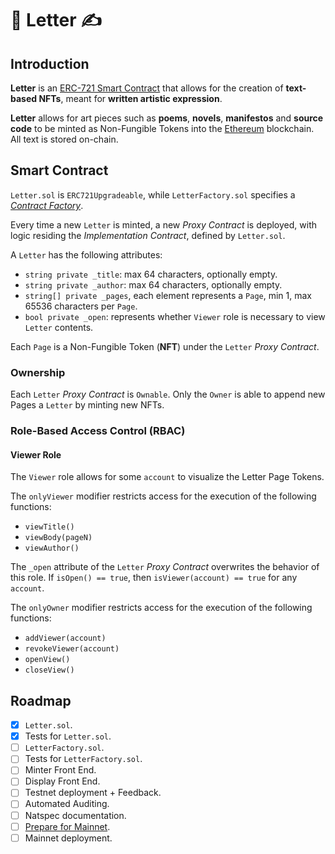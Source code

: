 # 📜 Letter ✍️

## Introduction

**Letter** is an [ERC-721 Smart Contract](http://erc721.org/) that allows for the creation of **text-based NFTs**, meant for **written artistic expression**.

**Letter** allows for art pieces such as **poems**, **novels**, **manifestos** and **source code** to be minted as Non-Fungible Tokens into the [Ethereum](https://ethereum.org/en/) blockchain. All text is stored on-chain.

## Smart Contract

`Letter.sol` is `ERC721Upgradeable`, while `LetterFactory.sol` specifies a *[Contract Factory](https://docs.openzeppelin.com/contracts/4.x/api/proxy)*.

Every time a new `Letter` is minted, a new *Proxy Contract* is deployed, with logic residing the *Implementation Contract*, defined by `Letter.sol`.

A `Letter` has the following attributes:
- `string private _title`: max 64 characters, optionally empty.
- `string private _author`: max 64 characters, optionally empty.
- `string[] private _pages`, each element represents a `Page`, min 1, max 65536 characters per `Page`.
- `bool private _open`: represents whether `Viewer` role is necessary to view `Letter` contents.

Each `Page` is a Non-Fungible Token (**NFT**) under the `Letter` *Proxy Contract*.

### Ownership

Each `Letter` *Proxy Contract* is `Ownable`. Only the `Owner` is able to append new Pages a `Letter` by minting new NFTs.

### Role-Based Access Control (RBAC)

#### Viewer Role

The `Viewer` role allows for some `account` to visualize the Letter Page Tokens.

The `onlyViewer` modifier restricts access for the execution of the following functions:
- `viewTitle()`
- `viewBody(pageN)`
- `viewAuthor()`

The `_open` attribute of the `Letter` *Proxy Contract* overwrites the behavior of this role. If `isOpen() == true`, then `isViewer(account) == true` for any `account`.

The `onlyOwner` modifier restricts access for the execution of the following functions:
- `addViewer(account)`
- `revokeViewer(account)`
- `openView()`
- `closeView()`

## Roadmap

- [x] `Letter.sol`.
- [x] Tests for `Letter.sol`.
- [ ] `LetterFactory.sol`.
- [ ] Tests for `LetterFactory.sol`.
- [ ] Minter Front End.
- [ ] Display Front End.
- [ ] Testnet deployment + Feedback.
- [ ] Automated Auditing.
- [ ] Natspec documentation.
- [ ] [Prepare for Mainnet](https://docs.openzeppelin.com/learn/preparing-for-mainnet).
- [ ] Mainnet deployment.